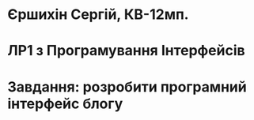 # Єршихін Сергій, КВ-12мп.
# ЛР1 з Програмування Інтерфейсів
# Завдання: розробити програмний інтерфейс блогу
